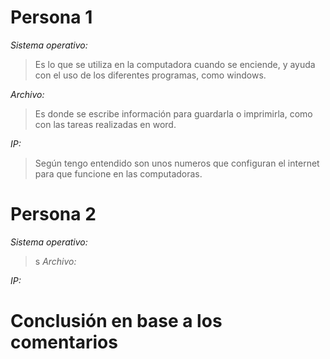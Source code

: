 # **Persona 1**

*Sistema operativo:*
> Es lo que se utiliza en la computadora cuando se enciende, y ayuda con el uso de los diferentes programas, como windows.

*Archivo:*
> Es donde se escribe información para guardarla o imprimirla, como con las tareas realizadas en word.

*IP:*
> Según tengo entendido son unos numeros que configuran el internet para que funcione en las computadoras.

# **Persona 2**

*Sistema operativo:*
>s
*Archivo:*
>
*IP:*
>

# **Conclusión en base a los comentarios**

>